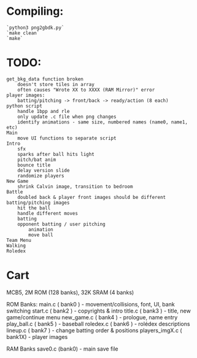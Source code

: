 # Compiling:
    `python3 png2gbdk.py`
    `make clean`
    `make`

# TODO:
    get_bkg_data function broken
        doesn't store tiles in array
        often causes "Wrote XX to XXXX (RAM Mirror)" error
    player images:
        batting/pitching -> front/back -> ready/action (8 each)
    python script
        handle 1bpp and rle
        only update .c file when png changes
        identify animations - same size, numbered names (name0, name1, etc)
    Main
        move UI functions to separate script
    Intro
        sfx
        sparks after ball hits light
        pitch/bat anim
        bounce title
        delay version slide
        randomize players
    New Game
        shrink Calvin image, transition to bedroom
    Battle
        doubled back & player front images should be different batting/pitching images
        hit the ball
        handle different moves
        batting             
        opponent batting / user pitching
            animation
            move ball
    Team Menu
    Walking
    Roledex

# Cart
MCB5, 2M ROM (128 banks), 32K SRAM (4 banks)

ROM Banks:
    main.c         ( bank0 ) - movement/collisions, font, UI, bank switching
    start.c        ( bank2 ) - copyrights & intro
    title.c        ( bank3 ) - title, new game/continue menu
    new_game.c     ( bank4 ) - prologue, name entry
    play_ball.c    ( bank5 ) - baseball
    roledex.c      ( bank6 ) - rolédex descriptions
    lineup.c       ( bank7 ) - change batting order & positions
    players_imgX.c ( bank1X) - player images

RAM Banks
    save0.c (bank0) - main save file
